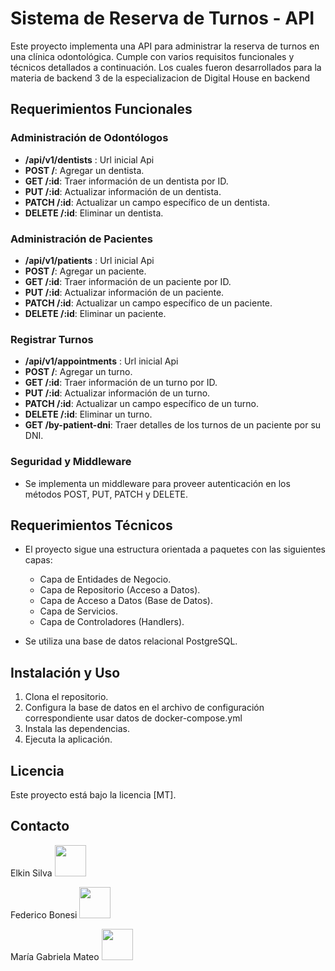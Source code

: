# Sistema de Reserva de Turnos - API

Este proyecto implementa una API para administrar la reserva de turnos en una clínica odontológica. Cumple con varios requisitos funcionales y técnicos detallados a continuación.
Los cuales fueron desarrollados para la materia de backend 3 de la especializacion de Digital House en backend

## Requerimientos Funcionales

### Administración de Odontólogos
- **/api/v1/dentists** : Url inicial Api
- **POST /**: Agregar un dentista.
- **GET /:id**: Traer información de un dentista por ID.
- **PUT /:id**: Actualizar información de un dentista.
- **PATCH /:id**: Actualizar un campo específico de un dentista.
- **DELETE /:id**: Eliminar un dentista.

### Administración de Pacientes
- **/api/v1/patients** : Url inicial Api
- **POST /**: Agregar un paciente.
- **GET /:id**: Traer información de un paciente por ID.
- **PUT /:id**: Actualizar información de un paciente.
- **PATCH /:id**: Actualizar un campo específico de un paciente.
- **DELETE /:id**: Eliminar un paciente.

### Registrar Turnos
- **/api/v1/appointments** : Url inicial Api
- **POST /**: Agregar un turno.
- **GET /:id**: Traer información de un turno por ID.
- **PUT /:id**: Actualizar información de un turno.
- **PATCH /:id**: Actualizar un campo específico de un turno.
- **DELETE /:id**: Eliminar un turno.
- **GET /by-patient-dni**: Traer detalles de los turnos de un paciente por su DNI.

### Seguridad y Middleware
- Se implementa un middleware para proveer autenticación en los métodos POST, PUT, PATCH y DELETE.


## Requerimientos Técnicos

- El proyecto sigue una estructura orientada a paquetes con las siguientes capas:
  - Capa de Entidades de Negocio.
  - Capa de Repositorio (Acceso a Datos).
  - Capa de Acceso a Datos (Base de Datos).
  - Capa de Servicios.
  - Capa de Controladores (Handlers).

- Se utiliza una base de datos relacional PostgreSQL.

## Instalación y Uso

1. Clona el repositorio.
2. Configura la base de datos en el archivo de configuración correspondiente usar datos de docker-compose.yml
3. Instala las dependencias.
4. Ejecuta la aplicación.


## Licencia

Este proyecto está bajo la licencia [MT]. 

## Contacto

Elkin Silva
[<img src="https://cdn-icons-png.flaticon.com/512/174/174857.png" width="50" height="50">](https://www.linkedin.com/in/elkinssm/)

Federico Bonesi
[<img src="https://cdn-icons-png.flaticon.com/512/174/174857.png" width="50" height="50">](https://www.linkedin.com/in/federico-guillermo-bonesi-ale-307591186/)

María Gabriela Mateo
[<img src="https://cdn-icons-png.flaticon.com/512/174/174857.png" width="50" height="50">](https://www.linkedin.com/in/mariagabrielamateo/)

